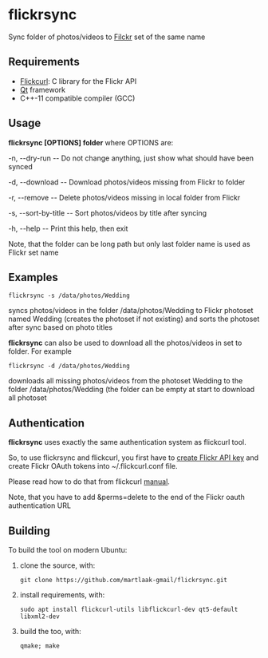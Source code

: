# flickrsync

Sync folder of photos/videos to [Filckr](www.flickr.com) set of the same name

## Requirements

* [Flickcurl](http://librdf.org/flickcurl/): C library for the Flickr API
* [Qt](https://www.qt.io/) framework
* C++-11 compatible compiler (GCC)

## Usage
**flickrsync [OPTIONS] folder**
where OPTIONS are:

-n, --dry-run  --  Do not change anything, just show what should have been synced

-d, --download -- Download photos/videos missing from Flickr to folder

-r, --remove -- Delete photos/videos missing in local folder from Flickr

-s, --sort-by-title  -- Sort photos/videos by title after syncing

-h, --help -- Print this help, then exit

Note, that the folder can be long path but only last folder name is used as Flickr set name

## Examples
```flickrsync -s /data/photos/Wedding```

syncs photos/videos in the folder /data/photos/Wedding to Flickr photoset named Wedding (creates the photoset if not existing) and sorts the photoset after sync based on photo titles

**flickrsync** can also be used to download all the photos/videos in set to folder. For example

```flickrsync -d /data/photos/Wedding```

downloads all missing photos/videos from the photoset Wedding to the folder /data/photos/Wedding (the folder can be empty at start to download all photoset

## Authentication
**flickrsync** uses exactly the same authentication system as flickcurl tool.

So, to use flickrsync and flickcurl, you first have to [create Flickr API key](https://www.flickr.com/services/apps/create/apply/) and create Flickr OAuth tokens into ~/.flickcurl.conf file.

Please read how to do that from flickcurl [manual](http://librdf.org/flickcurl/api/flickcurl-auth.html).

Note, that you have to add &perms=delete to the end of the Flickr oauth authentication URL

## Building
To build the tool on modern Ubuntu:
 1. clone the source, with:
 
    ```git clone https://github.com/martlaak-gmail/flickrsync.git```
 
 2. install requirements, with:
 
    ```sudo apt install flickcurl-utils libflickcurl-dev qt5-default libxml2-dev```
  
 3. build the too, with:
 
    ```qmake; make```
 
